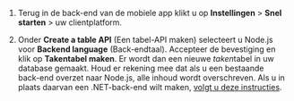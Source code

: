 
1. Terug in de back-end van de mobiele app klikt u op **Instellingen** > **Snel starten** > uw clientplatform. 

2. Onder **Create a table API** (Een tabel-API maken) selecteert u Node.js voor **Backend language** (Back-endtaal). Accepteer de bevestiging en klik op **Takentabel maken**. Er wordt dan een nieuwe *taken*tabel in uw database gemaakt. Houd er rekening mee dat als u een bestaande back-end overzet naar Node.js, alle inhoud wordt overschreven. Als u in plaats daarvan een .NET-back-end wilt maken, [volgt u deze instructies](app-service-mobile-dotnet-backend-how-to-use-server-sdk.md#create-app).



<!--HONumber=sep16_HO1-->


